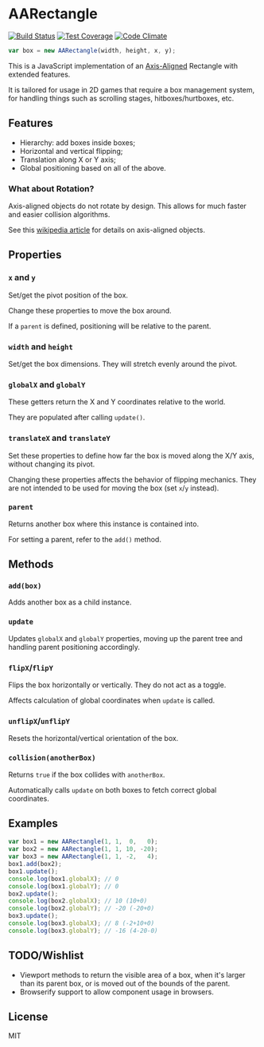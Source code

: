 # AARectangle

[![Build Status](https://semaphoreci.com/api/v1/pauloddr/aa-rectangle-javascript/branches/master/shields_badge.svg)](https://semaphoreci.com/pauloddr/aa-rectangle-javascript)
[![Test Coverage](https://lima.codeclimate.com/github/pauloddr/aa-rectangle-javascript/badges/coverage.svg)](https://lima.codeclimate.com/github/pauloddr/aa-rectangle-javascript/coverage)
[![Code Climate](https://lima.codeclimate.com/github/pauloddr/aa-rectangle-javascript/badges/gpa.svg)](https://lima.codeclimate.com/github/pauloddr/aa-rectangle-javascript)

```javascript
var box = new AARectangle(width, height, x, y);
```

This is a JavaScript implementation of an [Axis-Aligned](https://en.wikipedia.org/wiki/Axis-aligned_object) Rectangle with extended features.

It is tailored for usage in 2D games that require a box management system, for handling things such as scrolling stages, hitboxes/hurtboxes, etc.

## Features

* Hierarchy: add boxes inside boxes;
* Horizontal and vertical flipping;
* Translation along X or Y axis;
* Global positioning based on all of the above.

### What about Rotation?

Axis-aligned objects do not rotate by design. This allows for much faster and easier collision algorithms.

See this [wikipedia article](https://en.wikipedia.org/wiki/Axis-aligned_object) for details on axis-aligned objects.

## Properties

### `x` and `y`

Set/get the pivot position of the box.

Change these properties to move the box around.

If a `parent` is defined, positioning will be relative to the parent.

### `width` and `height`

Set/get the box dimensions. They will stretch evenly around the pivot.

### `globalX` and `globalY`

These getters return the X and Y coordinates relative to the world.

They are populated after calling `update()`.

### `translateX` and `translateY`

Set these properties to define how far the box is moved along the X/Y axis, without changing its pivot.

Changing these properties affects the behavior of flipping mechanics. They are not intended to be used for moving the box (set `x`/`y` instead).

### `parent`

Returns another box where this instance is contained into.

For setting a parent, refer to the `add()` method.

## Methods

### `add(box)`

Adds another box as a child instance.

### `update`

Updates `globalX` and `globalY` properties, moving up the parent tree and handling parent positioning accordingly.

### `flipX`/`flipY`

Flips the box horizontally or vertically. They do not act as a toggle.

Affects calculation of global coordinates when `update` is called.

### `unflipX`/`unflipY`

Resets the horizontal/vertical orientation of the box.

### `collision(anotherBox)`

Returns `true` if the box collides with `anotherBox`.

Automatically calls `update` on both boxes to fetch correct global coordinates.

## Examples

```javascript
var box1 = new AARectangle(1, 1,  0,   0);
var box2 = new AARectangle(1, 1, 10, -20);
var box3 = new AARectangle(1, 1, -2,   4);
box1.add(box2);
box1.update();
console.log(box1.globalX); // 0
console.log(box1.globalY); // 0
box2.update();
console.log(box2.globalX); // 10 (10+0)
console.log(box2.globalY); // -20 (-20+0)
box3.update();
console.log(box3.globalX); // 8 (-2+10+0)
console.log(box3.globalY); // -16 (4-20-0)
```

## TODO/Wishlist

* Viewport methods to return the visible area of a box, when it's larger than its parent box, or is moved out of the bounds of the parent.
* Browserify support to allow component usage in browsers.

## License

MIT
